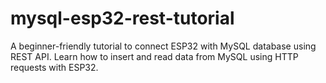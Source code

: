 # mysql-esp32-rest-tutorial
A beginner-friendly tutorial to connect ESP32 with MySQL database using REST API. Learn how to insert and read data from MySQL using HTTP requests with ESP32.
